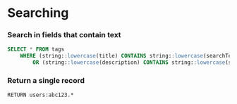 # Searching

### Search in fields that contain text

```sql
SELECT * FROM tags 
    WHERE (string::lowercase(title) CONTAINS string::lowercase(searchText))
        OR (string::lowercase(description) CONTAINS string::lowercase(searchText))
```

### Return a single record

```
RETURN users:abc123.*
```
